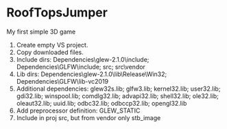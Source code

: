 # RoofTopsJumper
My first simple 3D game

1. Create empty VS project.
2. Copy downloaded files.
3. Include dirs:
    Dependencies\glew-2.1.0\include;
    Dependencies\GLFW\include;
    src;
    src\vendor
4. Lib dirs:
    Dependencies\glew-2.1.0\lib\Release\Win32;
    Dependencies\GLFW\lib-vc2019
5. Additional dependencies:
    glew32s.lib;
    glfw3.lib;
    kernel32.lib;
    user32.lib;
    gdi32.lib;
    winspool.lib;
    comdlg32.lib;
    advapi32.lib;
    shell32.lib;
    ole32.lib;
    oleaut32.lib;
    uuid.lib;
    odbc32.lib;
    odbccp32.lib;
    opengl32.lib
6. Add preprocessor definition:
    GLEW_STATIC
7. Include in proj src, but from vendor only stb_image
